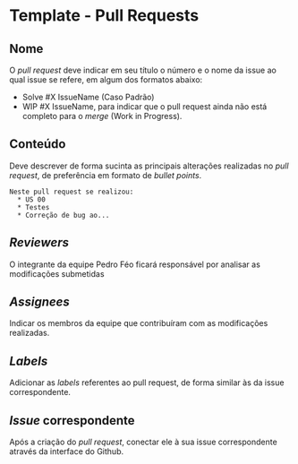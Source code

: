 # Template - Pull Requests

## Nome
O _pull request_ deve indicar em seu título o número e o nome da issue ao qual issue se refere, em algum dos formatos abaixo:
* Solve #X IssueName (Caso Padrão)
* WIP #X IssueName, para indicar que o pull request ainda não está completo para o _merge_ (Work in Progress).

## Conteúdo
Deve descrever de forma sucinta as principais alterações realizadas no _pull request_, de preferência em formato de _bullet points_.

    Neste pull request se realizou:
      * US 00
      * Testes
      * Correção de bug ao...
      
 ## _Reviewers_
 O integrante da equipe Pedro Féo ficará responsável por analisar as modificações submetidas
 
 ## _Assignees_
 Indicar os membros da equipe que contribuíram com as modificações realizadas.
 
 ## _Labels_
 Adicionar as _labels_ referentes ao pull request, de forma similar às da issue correspondente.
 
 ## _Issue_ correspondente
 Após a criação do _pull request_, conectar ele à sua issue correspondente através da interface do Github.
